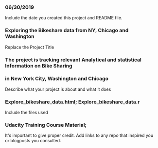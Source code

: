 ### 06/30/2019
Include the date you created this project and README file.

### Exploring the Bikeshare data from NY, Chicago and Washington
Replace the Project Title

### The project is tracking relevant Analytical and statistical Information on Bike Sharing
### in New York City, Washington and Chicago
Describe what your project is about and what it does

### Explore_bikeshare_data.html; Explore_bikeshare_data.r
Include the files used

### Udacity Training Course Material;
It's important to give proper credit. Add links to any repo that inspired you or blogposts you consulted.
